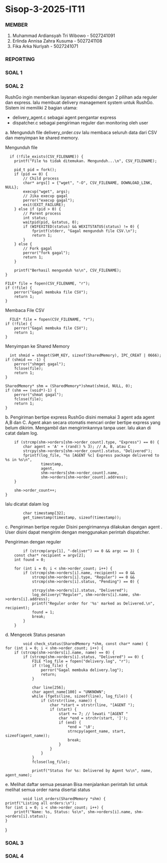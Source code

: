 # Sisop-3-2025-IT11

### MEMBER
1. Muhammad Ardiansyah Tri Wibowo - 5027241091
2. Erlinda Annisa Zahra Kusuma - 5027241108
3. Fika Arka Nuriyah - 5027241071


### REPORTING 

### SOAL 1
### SOAL 2
RushGo ingin memberikan layanan ekspedisi dengan 2 pilihan ada reguler dan express. lalu membuat delivery management system untuk RushGo.
Sistem ini memiliki 2 bagian utama:
- delivery_agent.c sebagai agent pengantar express
- dispatcher.c sebagai pengiriman reguler dan monitoring oleh user

a. Mengunduh file delivery_order.csv lalu membaca seluruh data dari CSV dan menyimpan ke shared memory.

Mengunduh file

      if (!file_exists(CSV_FILENAME)) {
        printf("File %s tidak ditemukan. Mengunduh...\n", CSV_FILENAME);

        pid_t pid = fork();
        if (pid == 0) {
            // Child process
            char* args[] = {"wget", "-O", CSV_FILENAME, DOWNLOAD_LINK, NULL};
            execvp("wget", args);
            // Jika execvp gagal
            perror("execvp gagal");
            exit(EXIT_FAILURE);
        } else if (pid > 0) {
            // Parent process
            int status;
            waitpid(pid, &status, 0);
            if (WIFEXITED(status) && WEXITSTATUS(status) != 0) {
                fprintf(stderr, "Gagal mengunduh file CSV.\n");
                return 1;
            }
        } else {
            // Fork gagal
            perror("fork gagal");
            return 1;
        }

        printf("Berhasil mengunduh %s\n", CSV_FILENAME);
    }

    FILE* file = fopen(CSV_FILENAME, "r");
    if (!file) {
        perror("Gagal membuka file CSV");
        return 1;
    }

Membaca File CSV

      FILE* file = fopen(CSV_FILENAME, "r");
    if (!file) {
        perror("Gagal membuka file CSV");
        return 1;
    }

Menyimpan ke Shared Memory

      int shmid = shmget(SHM_KEY, sizeof(SharedMemory), IPC_CREAT | 0666);
    if (shmid == -1) {
        perror("shmget gagal");
        fclose(file);
        return 1;
    }

    SharedMemory* shm = (SharedMemory*)shmat(shmid, NULL, 0);
    if (shm == (void*)-1) {
        perror("shmat gagal");
        fclose(file);
        return 1;
    }


b. Pengiriman bertipe express
RushGo disini memakai 3 agent ada agent A,B dan C. Agent akan secara otomatis mencari order bertipe express yang belum dikirim. Mengambil dan mengirimkannya tanpa user. lalu akan di catat dalam log.

            
        if (strcmp(shm->orders[shm->order_count].type, "Express") == 0) {
            char agent = 'A' + (rand() % 3); // A, B, atau C
            strcpy(shm->orders[shm->order_count].status, "Delivered");
            fprintf(log_file, "%s [AGENT %c] Express package delivered to %s in %s\n",
                    timestamp,
                    agent,
                    shm->orders[shm->order_count].name,
                    shm->orders[shm->order_count].address);
        }

        shm->order_count++;
    }

lalu dicatat dalam log 

            char timestamp[32];
            get_timestamp(timestamp, sizeof(timestamp));


c. Pengiriman bertipe reguler
Disini pengirimannya dilakukan dengan agent <user>. User disini dapat mengirim dengan menggunakan perintah dispatcher.

Pengiriman dengan reguler

            if (strcmp(argv[1], "-deliver") == 0 && argc == 3) {
        const char* recipient = argv[2];
        int found = 0;

        for (int i = 0; i < shm->order_count; i++) {
            if (strcmp(shm->orders[i].name, recipient) == 0 &&
                strcmp(shm->orders[i].type, "Reguler") == 0 &&
                strcmp(shm->orders[i].status, "Pending") == 0) {

                strcpy(shm->orders[i].status, "Delivered");
                log_delivery("Reguler", shm->orders[i].name, shm->orders[i].address);
                printf("Reguler order for '%s' marked as Delivered.\n", recipient);
                found = 1;
                break;
            }
        }

d. Mengecek Status pesanan

            void check_status(SharedMemory *shm, const char* name) {
    for (int i = 0; i < shm->order_count; i++) {
        if (strcmp(shm->orders[i].name, name) == 0) {
            if (strcmp(shm->orders[i].status, "Delivered") == 0) {
                FILE *log_file = fopen("delivery.log", "r");
                if (!log_file) {
                    perror("Gagal membuka delivery.log");
                    return;
                }

                char line[256];
                char agent_name[100] = "UNKNOWN";
                while (fgets(line, sizeof(line), log_file)) {
                    if (strstr(line, name)) {
                        char *start = strstr(line, "[AGENT ");
                        if (start) {
                            start += 7; // lewati "[AGENT "
                            char *end = strchr(start, ']');
                            if (end) {
                                *end = '\0';
                                strncpy(agent_name, start, sizeof(agent_name));
                                break;
                            }
                        }
                    }
                }
                fclose(log_file);

                printf("Status for %s: Delivered by Agent %s\n", name, agent_name);

e. Melihat daftar semua pesanan
Bisa menjalankan perintah list untuk melihat semua order nama disertai status

            void list_orders(SharedMemory *shm) {
    printf("Listing all orders:\n");
    for (int i = 0; i < shm->order_count; i++) {
        printf("Name: %s, Status: %s\n", shm->orders[i].name, shm->orders[i].status);
    }
}
            
            

### SOAL 3
### SOAL 4
